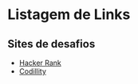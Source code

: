 # Listagem de Links 

## Sites de desafios
 - [Hacker Rank](https://www.hackerrank.com/dashboard)
 - [Codillity](https://app.codility.com/programmers/lessons/1-iterations/)
  